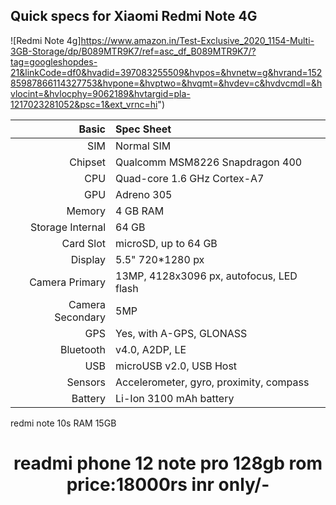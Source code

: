 Quick specs for Xiaomi Redmi Note 4G
---------------------------------------

![Redmi Note 4g]https://www.amazon.in/Test-Exclusive_2020_1154-Multi-3GB-Storage/dp/B089MTR9K7/ref=asc_df_B089MTR9K7/?tag=googleshopdes-21&linkCode=df0&hvadid=397083255509&hvpos=&hvnetw=g&hvrand=15285987866114327753&hvpone=&hvptwo=&hvqmt=&hvdev=c&hvdvcmdl=&hvlocint=&hvlocphy=9062189&hvtargid=pla-1217023281052&psc=1&ext_vrnc=hi")

Basic   | Spec Sheet
-------:|:-------------------------
SIM | Normal SIM
Chipset	| Qualcomm MSM8226 Snapdragon 400
CPU     | Quad-core 1.6 GHz Cortex-A7
GPU     | Adreno 305
Memory  | 4 GB RAM 
Storage Internal | 64 GB
Card Slot | microSD, up to 64 GB
Display | 5.5" 720*1280 px
Camera Primary  | 13MP, 4128x3096 px, autofocus, LED flash
Camera Secondary | 5MP
GPS | Yes, with A-GPS, GLONASS
Bluetooth | v4.0, A2DP, LE
USB | microUSB v2.0, USB Host
Sensors | Accelerometer, gyro, proximity, compass
Battery | Li-Ion 3100 mAh battery
redmi note 10s RAM 15GB
<html>
<center><h1>readmi phone 12 note pro 128gb rom price:18000rs inr only/-</h1></center>
</html>
